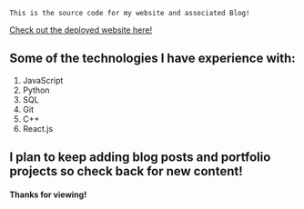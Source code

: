`This is the source code for my website and associated Blog!`

[Check out the deployed website here!](http://charlieylijoki.com/)

## Some of the technologies I have experience with:

1. JavaScript
1. Python
1. SQL
1. Git
1. C++
2. React.js

## I plan to keep adding blog posts and portfolio projects so check back for new content!

#### Thanks for viewing!
